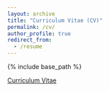 ```yaml
---
layout: archive
title: "Curriculum Vitae (CV)"
permalink: /cv/
author_profile: true
redirect_from:
  - /resume
---
```


{% include base_path %}

[Curriculum Vitae](https://rextlfung.github.io/rmi/files/rexfungCVspring2024.pdf)
